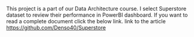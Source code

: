 This project is a part of our Data Architecture course. I select Superstore dataset to review their performance in PowerBI dashboard.
If you want to read a complete document click the below link. link to the article https://github.com/Denso40/Superstore
